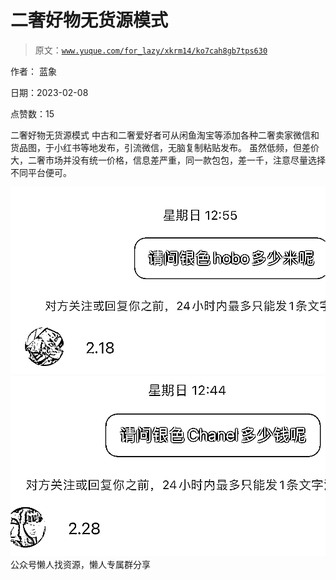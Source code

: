 # 二奢好物无货源模式

> 原文：[`www.yuque.com/for_lazy/xkrm14/ko7cah8gb7tps630`](https://www.yuque.com/for_lazy/xkrm14/ko7cah8gb7tps630)



作者： 蓝象



日期：2023-02-08



点赞数：15

<ne-hole id="ub27b1192" data-lake-id="ub27b1192"><ne-card data-card-name="hr" data-card-type="block" id="HRy8N" data-event-boundary="card">

二奢好物无货源模式 中古和二奢爱好者可从闲鱼淘宝等添加各种二奢卖家微信和货品图，于小红书等地发布，引流微信，无脑复制粘贴发布。 虽然低频，但差价大，二奢市场并没有统一价格，信息差严重，同一款包包，差一千，注意尽量选择不同平台便可。



<ne-card data-card-name="image" data-card-type="inline" id="EPiUg" data-event-boundary="card">![](img/33d54a70a6618fa38bf5001f4e6c6580.png)  <ne-p id="uae9d24b0" data-lake-id="uae9d24b0"><ne-card data-card-name="image" data-card-type="inline" id="Lj2lH" data-event-boundary="card">![](img/3bbd20346fbe402f6ccf903a53ec5539.png)  <ne-hole id="ue8d02401" data-lake-id="ue8d02401"><ne-card data-card-name="hr" data-card-type="block" id="rouW5" data-event-boundary="card"><ne-p id="u7a052ed9" data-lake-id="u7a052ed9">公众号懒人找资源，懒人专属群分享

</ne-card></ne-hole></ne-card></ne-p></ne-card></ne-p></ne-card></ne-hole>